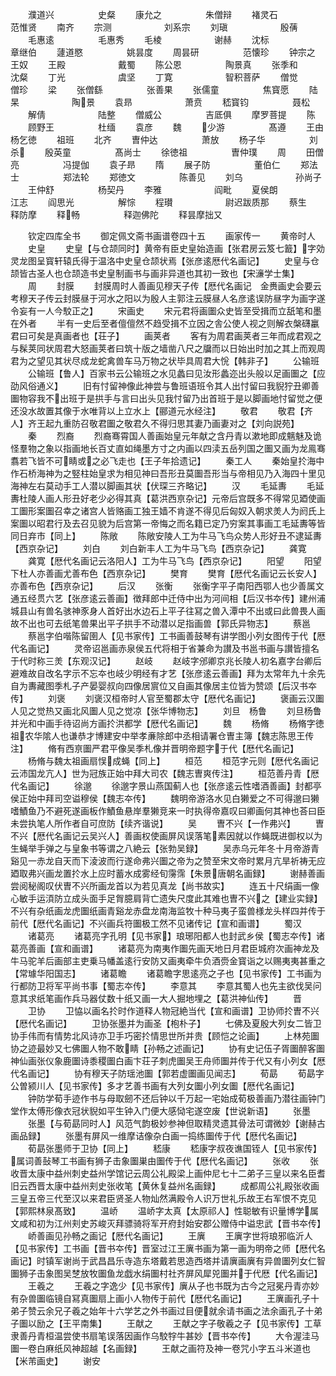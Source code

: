 <!-- { "loadSidebar": true } -->
　　濮道兴　　　　　史粲
　　康允之　　　　　朱僧辩
　　褚灵石　　　　　范惟贤
　　南齐
　　宗测　　　　　　刘系宗
　　刘瑱　　　　　　殷蒨
　　毛惠逺　　　　　毛惠秀
　　毛棱　　　　　　谢赫
　　沈标　　　　　　章继伯
　　蘧道愍　　　　　姚昙度
　　周昙研　　　　　范懐珍
　　钟宗之　　　　　王奴
　　王殿　　　　　　戴蜀
　　陈公恩　　　　　陶景真
　　张季和　　　　　沈粲
　　丁光　　　　　　虞坚
　　丁寛　　　　　　智积菩萨
　　僧觉　　　　　　僧珍
　　梁
　　张僧繇　　　　　张善果
　　张儒童　　　　　焦寳愿
　　陆杲　　　　　　陶景
　　袁昻　　　　　　萧贲
　　嵇寳钧　　　　　聂松
　　解倩　　　　　　陆整
　　僧威公　　　　　吉厎俱
　　摩罗菩提
　　陈
　　顾野王　　　　　杜缅
　　袁彦
　　魏
　　少游　　　　　髙遵
　　王由　　　　　　杨乞徳
　　祖班
　　北齐
　　曺仲达　　　　　萧放
　　杨子华　　　　　刘杀
　　殷英童　　　　　髙尚士
　　徐徳祖　　　　　曺仲璞
　　周
　　田僧亮　　　　　冯提伽
　　袁子昻
　　隋
　　展子防　　　　　董伯仁
　　郑法士　　　　　郑法轮
　　郑徳文　　　　　陈善见
　　刘乌　　　　　　孙尚子
　　王仲舒　　　　　杨契丹
　　李雅　　　　　　阎毗
　　夏侯朗　　　　　江志
　　阎思光　　　　　解悰
　　程瓉　　　　　　尉迟跋质那
　　蔡生　　　　　　释防摩
　　释畅　　　　　释迦佛陀
　　释昙摩拙又

　　钦定四库全书
　　御定佩文斋书画谱卷四十五
　　画家传一
　　黄帝时人
　　史皇
　　史皇【与仓颉同时】黄帝有臣史皇始造画【张君房云笈七籖】字効灵龙图呈寳轩辕氏得于温洛中史皇仓颉状焉【张彦逺厯代名画记】
　　史皇与仓颉皆古圣人也仓颉造书史皇制画书与画非异道也其初一致也【宋濓学士集】
　　周
　　封膜
　　封膜周时人善画见穆天子传【厯代名画记　金赉画史会要云考穆天子传云封膜昼于河水之阳以为殷人主郭注云膜昼人名彦逺误防昼字为画字遂令妄有一人今駮正之】
　　宋画史
　　宋元君将画圗众史皆至受揖而立舐笔和墨在外者
　　半有一史后至者儃儃然不趋受揖不立因之舎公使人视之则解衣槃礴臝君曰可矣是真画者也【荘子】
　　画荚者
　　客有为周君画荚者三年而成君观之与髹荚同状周君大怒画荚者曰筑十版之墙凿八尺之牖而以日始出时加之其上而观周君为之望见其状尽成龙蛇禽兽车马万物之状毕具周君大恱【韩非子】
　　公输班
　　公输班【鲁人】百家书云公输班之水见蠡曰见汝形蠡迩出头般以足画圗之【应劭风俗通义】
　　旧有忖留神像此神尝与鲁班语班令其人出忖留曰我貎狞丑卿善圗物容我不出班于是拱手与言曰出头见我忖留乃出首班于是以脚画地忖留觉之便还没水故置其像于水唯背以上立水上【郦道元水经注】
　　敬君
　　敬君【齐人】齐王起九重防召敬君圗之敬君久不得归思其妻乃画妻对之【刘向説苑】
　　秦
　　烈裔
　　烈裔骞霄国人善画始皇元年献之含丹青以漱地即成魑魅及诡怪羣物之象以指画地长百丈直如绳墨方寸之内画以四渎五岳列国之圗又画为龙鳯骞翥若飞皆不可睛或之必飞走也【王子年拾遗记】
　　秦工人
　　秦始皇扵海中作石桥海神为之竪柱始皇求为相见神曰吾形丑莫圗吾形当与帝相见乃入海四十里见海神左右莫动手工人潜以脚画其状【伏琛三齐略记】
　　汉
　　毛延夀
　　毛延夀杜陵人画人形丑好老少必得其真【葛洪西亰杂记】元帝后宫既多不得常见廼使画工圗形案圗召幸之诸宫人皆赂画工独王嫱不肯遂不得见后匈奴入朝求羙人为阏氏上案圗以昭君行及去召见貌为后宫第一帝悔之而名籍已定乃穷案其事画工毛延夀等皆同日弃市【同上】
　　陈敞
　　陈敞安陵人工为牛马飞鸟众势人形好丑不逮延夀【西京杂记】
　　刘白
　　刘白新丰人工为牛马飞鸟【西京杂记】
　　龚寛
　　龚寛【厯代名画记云洛阳人】工为牛马飞鸟【西京杂记】
　　阳望
　　阳望下杜人亦善画尤善布色【西亰杂记】
　　樊育
　　樊育【厯代名画记云长安人】亦善布色【西亰杂记】
　　后汉
　　张衡
　　张衡字平子南阳西鄂人也少善属文通五经贯六艺【张彦逺云善画】徴拜郎中迁侍中出为河间相【后汉书夲传】建州浦城县山有兽名骇神豕身人首好出水边石上平子往冩之兽入潭中不出或曰此兽畏人画故不出也可去纸笔兽果出平子拱手不动潜以足指画兽【郭氏异物志】
　　蔡邕
　　蔡邕字伯喈陈留圉人【见书家传】工书画善鼓琴有讲学图小列女图传于代【厯代名画记】
　　灵帝诏邕画赤泉侯五代将相于省兼命为讃及书邕书画与讃皆擅名于代时称三羙【东观汉记】
　　赵岐
　　赵岐字邠卿京兆长陵人初名嘉字台卿后避难故自改名字示不忘夲也岐少明经有才艺【张彦逺云善画】拜为太常年九十余先自为夀藏图季札子产晏婴叔向四像居賔位又自画其像居主位皆为赞颂【后汉书夲传】
　　刘褒
　　刘褒汉桓帝时人官至蜀郡太守【厯代名画记】
　　褒画云汉圗人见之觉热又画北风圗人见之觉凉【张华博物志】
　　刘旦　杨鲁
　　刘旦杨鲁并光和中画手待诏尚方画扵洪都学【厯代名画记】
　　魏
　　杨脩
　　杨脩字徳祖农华隂人也谦恭才博建安中举孝亷除郎中丞相请署仓曺主簿【魏志陈思王传注】
　　脩有西亰圗严君平像吴季札像并晋明帝题字于代【厯代名画记】
　　杨脩与魏太祖画扇悮成蝇【同上】
　　桓范
　　桓范字元则【厯代名画记云沛国龙亢人】世为冠族正始中拜大司农【魏志曺爽传注】
　　桓范善丹青【厯代名画记】
　　徐邈
　　徐邈字景山燕国蓟人也【张彦逺云性嗜酒善画】封都亭侯正始中拜司空谥穆侯【魏志夲传】
　　魏明帝游洛水见白獭爱之不可得邈曰獭嗜鰿鱼乃不避死遂画板作鰿鱼悬岸羣獭竞来一时执得帝嘉叹曰卿画何其神也荅曰臣未尝执笔人所作者自可庶防【续齐谐说】
　　吴
　　曺不兴【一作弗兴】
　　曺不兴【厯代名画记云吴兴人】善画权使画屏风误落笔素因就以作蝇既进御权以为生蝇举手弹之与皇象书等谓之八絶云【张勃吴録】
　　吴赤乌元年冬十月帝游青谿见一赤龙自天而下淩波而行遂命弗兴圗之帝为之赞至宋文帝时累月亢旱祈祷无应廼取弗兴画龙置扵水上应时蓄水成雾经旬霶霈【朱景唐朝名画録】
　　谢赫善画尝阅秘阁叹伏曺不兴所画龙首以为若见真龙【尚书故实】
　　连五十尺绢画一像心敏手运湏防立成头面手足胷臆肩背亡遗失尺度此其难也曺不兴之【建业实録】不兴有杂纸画龙虎圗纸画青谿龙赤盘龙南海监牧十种马夷子蛮兽様龙头样四并传于前代【厯代名画记】不兴画兵符圗极工然不见诸传记【宣和画谱】
　　蜀汉
　　诸葛亮
　　诸葛亮字孔明【见书家】琅琊阳都人也封武乡侯【蜀志夲传】诸葛亮善画【宣和画谱】
　　诸葛亮为南夷作圗先画天地日月君臣城府次画神龙及牛马驼羊后画部主吏乗马幡盖逺行安防又画夷牵牛负酒赍金寳诣之以赐夷夷甚重之【常璩华阳国志】
　　诸葛瞻
　　诸葛瞻字思逺亮之子也【见书家传】工书画为行都防卫将军平尚书事【蜀志夲传】
　　李意其
　　李意其蜀人也先主欲伐吴问意其求纸笔画作兵马器仗数十纸又画一大人掘地埋之【葛洪神仙传】
　　晋
　　卫协
　　卫恊以画名扵时作道释人物冠絶当代【宣和画谱】卫协师扵曺不兴【厯代名画记】
　　卫协张墨并为画圣【枹朴子】
　　七佛及夏殷大列女二皆卫协手伟而有情势北风诗亦卫手巧密扵情思世所并贵【顾恺之论画】
　　上林苑圗协之迹最妙又七佛圗人物不敢睛【孙畅之述画记】
　　协有史记伍子胥圗醉客圗神仙画张仪象鹿圗诗黍稷圗白画卞荘子刺虎圗吴王舟师圗并传于代又有小列女【厯代名画记】
　　协有穆天子防瑶池圗【郭若虚圗画见闻志】
　　荀勗
　　荀勗字公曽颍川人【见书家传】多才艺善书画有大列女圗小列女圗【厯代名画记】
　　钟防学荀手迹作书与母取劒不还后钟以千万起一宅始成荀极善画乃潜往画钟门堂作太傅形像衣冠状貎如平生钟入门便大感恸宅遂空废【世说新语】
　　张墨
　　张墨【与荀勗同时人】风范气韵极妙参神但取精灵遗其骨法可谓微妙【谢赫古画品録】
　　张墨有屏风一维摩诘像杂白画一捣练圗传于代【厯代名画记】
　　荀勗张墨师于卫协【同上】
　　嵇康
　　嵇康字叔夜谯国铚人【见书家传】属词善鼔琴工书画有狮子击象圗巣由圗传于代【厯代名画记】
　　张收
　　张收晋太康中益州刺史益州学馆记云周公礼殿梁上画仲尼七十二弟子三皇以来名臣耆旧云西晋太康中益州刾史张收笔【黄休复益州名画録】
　　成都周公礼殿张收画三皇五帝三代至汉以来君臣贤圣人物灿然满殿令人识万世礼乐故王右军恨不克见【郭熙林泉髙致】
　　温峤
　　温峤字太真【太原祁人】性聪敏有识量博学属文咸和初为江州刾史苏峻灭拜骠骑将军开府封始安郡公赠侍中谥忠武【晋书夲传】
　　峤善画见孙畅之画记【厯代名画记】
　　王廙
　　王廙字世将琅邪临沂人【见书家传】工书画【晋书夲传】晋室过江王廙书画为第一画为明帝之师【厯代名画记】时镇军谢尚于武昌昌乐寺造东塔戴若思造西塔并请廙画廙有异兽圗列女仁智圗狮子击象图吴椘放牧圗鱼龙戯水绢圗村社齐屏风犀兕圗并于代厯【代名画记】
　　王羲之
　　王羲之字逸少【见书家传】廙从子也书既为古今之冠冕丹青亦妙有杂兽圗临镜自冩真圗扇上画小人物传于前代【厯代名画记】
　　王廙画孔子十弟子赞云余兄子羲之始年十六学艺之外书画过目便就余请书画之法余画孔子十弟子圗以励之【王平南集】
　　王献之
　　王献之字子敬羲之子【见书家传】工草隶善丹青桓温尝使书扇笔误落因画作乌駮牸牛甚妙【晋书夲传】
　　大令渥洼马圗一卷白麻纸风神超越【名画録】
　　王献之画符及神一卷咒小字五斗米道也【米芾画史】
　　谢安
